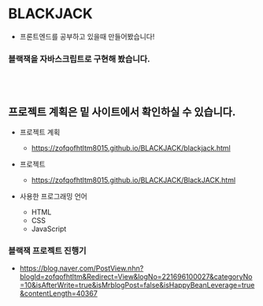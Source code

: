 # BLACKJACK
- 프론트엔드를 공부하고 있을때 만들어봤습니다!

### 블랙잭을 자바스크립트로 구현해 봤습니다.


<br><br>
## 프로젝트 계획은 밑 사이트에서 확인하실 수 있습니다. <br>
- 프로젝트 계획
  - https://zofqofhtltm8015.github.io/BLACKJACK/blackjack.html
- 프로젝트
  - https://zofqofhtltm8015.github.io/BLACKJACK/BlackJACK.html
  
- 사용한 프로그래밍 언어
  - HTML
  - CSS
  - JavaScript

### 블랙잭 프로젝트 진행기
- https://blog.naver.com/PostView.nhn?blogId=zofqofhtltm&Redirect=View&logNo=221696100027&categoryNo=10&isAfterWrite=true&isMrblogPost=false&isHappyBeanLeverage=true&contentLength=40367


